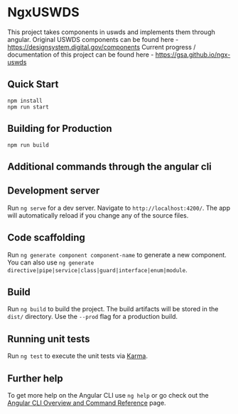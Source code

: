 # NgxUSWDS
This project takes components in uswds and implements them through angular.
Original USWDS components can be found here - https://designsystem.digital.gov/components
Current progress / documentation of this project can be found here - https://gsa.github.io/ngx-uswds

## Quick Start
```
npm install
npm run start
```

## Building for Production
`npm run build`

## Additional commands through the angular cli
## Development server

Run `ng serve` for a dev server. Navigate to `http://localhost:4200/`. The app will automatically reload if you change any of the source files.

## Code scaffolding

Run `ng generate component component-name` to generate a new component. You can also use `ng generate directive|pipe|service|class|guard|interface|enum|module`.

## Build

Run `ng build` to build the project. The build artifacts will be stored in the `dist/` directory. Use the `--prod` flag for a production build.

## Running unit tests

Run `ng test` to execute the unit tests via [Karma](https://karma-runner.github.io).

## Further help

To get more help on the Angular CLI use `ng help` or go check out the [Angular CLI Overview and Command Reference](https://angular.io/cli) page.
